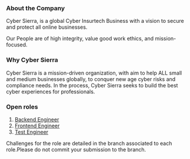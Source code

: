 ### About the Company  

Cyber Sierra, is a global Cyber Insurtech Business with a vision to secure and protect all online businesses. 

Our People are of high integrity, value good work ethics, and mission-focused. 

### Why Cyber Sierra

Cyber Sierra is a mission-driven organization, with aim to help ALL small and medium businesses globally, to conquer new age cyber risks and compliance needs. In the process, Cyber Sierra seeks to build the best cyber experiences for professionals. 

### Open roles
1. [Backend Engineer](https://cybersierra.freshteam.com/jobs/mt1GDbnHgarR/backend-engineer-remote)
2. [Frontend Engineer](https://cybersierra.freshteam.com/jobs/YmIu_d6UxzBE/frontend-engineer-remote)
3. [Test Engineer](https://cybersierra.freshteam.com/jobs/0_txM6DzkAGM/test-engineer-remote)


Challenges for the role are detailed in the branch associated to each role.Please do not commit your submission to the branch. 
